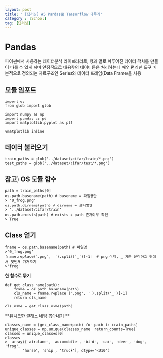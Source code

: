 ```yaml
---
layout: post
title: ' [딥러닝] #5 Pandas로 Tensorflow 다루기'
category : [School]
tag: [딥러닝]
---
```


# Pandas 
파이썬에서 사용하는 데이터분석 라이브러리로, 행과 열로 이루어진 데이터 객체를 만들어 다룰 수 있게 되며
안정적으로 대용량의 데이터들을 처리하는데 매우 편리한 도구
기본적으로 정의되는 자료구조인 Series와 데이터 프레임(Data Frame)을 사용

## 모듈 임포트 

```
import os
from glob import glob

import numpy as np
import pandas as pd
import matplotlib.pyplot as plt

%matplotlib inline
```

## 데이터 불러오기

```
train_paths = glob('../dataset/cifar/train/*.png')
test_paths = glob('../dataset/cifar/test/*.png')
```

## 참고) OS 모듈 함수 

```
path = train_paths[0]
os.path.basename(path) # basename = 파일명만 
> '0_frog.png'
os.path.dirname(path) # dirname = 폴더명만 
> '../dataset/cifar/train'
os.path.exists(path) # exists = path 존재여부 확인 
> True
```

## Class 얻기 

```
fname = os.path.basename(path) # 파일명 
>'0_frog.png'
fname.replace('.png', '').split('_')[-1]  # png 삭제, _ 기준 분리하고 뒤에서 첫번째 가져오기     
>'frog'
```

**한 함수로 묶기**

```
def get_class_name(path):
    fname = os.path.basename(path)
    cls_name = fname.replace ('.png', '').split('_')[-1]
    return cls_name

cls_name = get_class_name(path)
```

**유니크한 클래스 네임 뽑아내기 **

```
classes_name = [get_class_name(path) for path in train_paths]
unique_classes = np.unique(classes_name, return_counts=True)
classes = unique_classes[0]
classes
>  array(['airplane', 'automobile', 'bird', 'cat', 'deer', 'dog', 'frog',
        'horse', 'ship', 'truck'], dtype='<U10')
```





